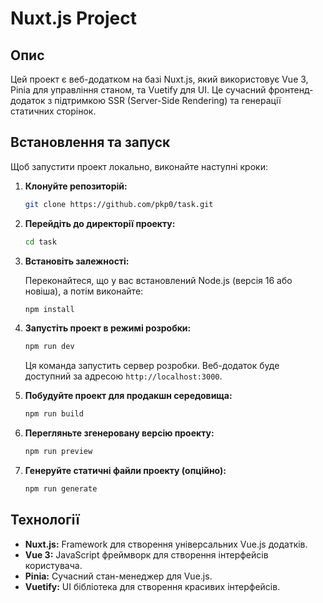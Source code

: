 # Nuxt.js Project

## Опис

Цей проект є веб-додатком на базі Nuxt.js, який використовує Vue 3, Pinia для управління станом, та Vuetify для UI. Це сучасний фронтенд-додаток з підтримкою SSR (Server-Side Rendering) та генерації статичних сторінок.

## Встановлення та запуск

Щоб запустити проект локально, виконайте наступні кроки:

1. **Клонуйте репозиторій:**

    ```bash
    git clone https://github.com/pkp0/task.git
    ```

2. **Перейдіть до директорії проекту:**

    ```bash
    cd task
    ```

3. **Встановіть залежності:**

   Переконайтеся, що у вас встановлений Node.js (версія 16 або новіша), а потім виконайте:

    ```bash
    npm install
    ```

4. **Запустіть проект в режимі розробки:**

    ```bash
    npm run dev
    ```

   Ця команда запустить сервер розробки. Веб-додаток буде доступний за адресою `http://localhost:3000`.

5. **Побудуйте проект для продакшн середовища:**

    ```bash
    npm run build
    ```

6. **Перегляньте згенеровану версію проекту:**

    ```bash
    npm run preview
    ```

7. **Генеруйте статичні файли проекту (опційно):**

    ```bash
    npm run generate
    ```

## Технології

- **Nuxt.js:** Framework для створення універсальних Vue.js додатків.
- **Vue 3:** JavaScript фреймворк для створення інтерфейсів користувача.
- **Pinia:** Сучасний стан-менеджер для Vue.js.
- **Vuetify:** UI бібліотека для створення красивих інтерфейсів.

